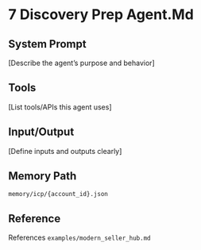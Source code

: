 # 7 Discovery Prep Agent.Md

## System Prompt

[Describe the agent’s purpose and behavior]

## Tools

[List tools/APIs this agent uses]

## Input/Output

[Define inputs and outputs clearly]

## Memory Path

`memory/icp/{account_id}.json`

## Reference

References `examples/modern_seller_hub.md`
